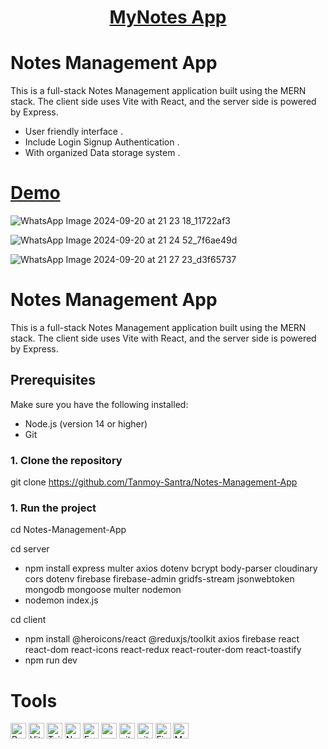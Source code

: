 <div align="center">
  <h1><strong><a href="https://notes-management-app-beige.vercel.app/">MyNotes App</a></strong></h1>
</div>
  
# Notes Management App

This is a full-stack Notes Management application built using the MERN stack. The client side uses Vite with React, and the server side is powered by Express. 

- User friendly interface .
- Include Login Signup Authentication .
- With organized Data storage system .

# [Demo ](https://notes-management-app-beige.vercel.app/profile)


![WhatsApp Image 2024-09-20 at 21 23 18_11722af3](https://github.com/user-attachments/assets/4d7ced00-c8b7-4de3-8bf9-d714ca18fb38)

![WhatsApp Image 2024-09-20 at 21 24 52_7f6ae49d](https://github.com/user-attachments/assets/4b6c7dcf-26c7-4311-a2b8-16e245625999)

![WhatsApp Image 2024-09-20 at 21 27 23_d3f65737](https://github.com/user-attachments/assets/fbd82f84-edc6-448a-9dcf-4575ce0c4347)


# Notes Management App

This is a full-stack Notes Management application built using the MERN stack. The client side uses Vite with React, and the server side is powered by Express. 

## Prerequisites

Make sure you have the following installed:

- Node.js (version 14 or higher)
- Git

### 1. Clone the repository

git clone https://github.com/Tanmoy-Santra/Notes-Management-App

### 1. Run the project

cd Notes-Management-App

cd server
- npm install express multer axios dotenv bcrypt body-parser cloudinary cors dotenv firebase firebase-admin gridfs-stream jsonwebtoken mongodb mongoose multer nodemon
- nodemon index.js

cd client
- npm install @heroicons/react @reduxjs/toolkit axios firebase react react-dom react-icons react-redux react-router-dom react-toastify
- npm run dev


# Tools 
<p>
<img alt="React" src="https://img.shields.io/badge/React-20232A?style=for-the-badge&logo=react&logoColor=61DAFB" height="25px"/>
<img alt="Vite" src="https://img.shields.io/badge/Vite-20232A?style=for-the-badge&logo=vite&logoColor=9D00FF" height="25px"/>
<img alt="Tailwidcss" src="https://img.shields.io/badge/Tailwind_CSS-38B2AC?style=for-the-badge&logo=tailwind-css&logoColor=white" height="25px"/>
<img alt="Nodejs" src="https://img.shields.io/badge/-Nodejs-43853d?style=flat-square&logo=Node.js&logoColor=white"  height="25px"/>
<img alt="Express" src="https://img.shields.io/badge/express.js-%23404d59.svg?style=for-the-badge&logo=express&logoColor=%2361DAFB" height="25px"/>
<img alt="npm" src="https://img.shields.io/badge/NPM-%23000000.svg?style=for-the-badge&logo=npm&logoColor=white" height="25px"/>
<img alt="git" src="https://img.shields.io/badge/-Git-F05032?style=flat-square&logo=git&logoColor=white" height="25px"/>
<img alt="github actions" src="https://img.shields.io/badge/-Github_Actions-2088FF?style=flat-square&logo=github-actions&logoColor=white" height="25px"/>
<img alt="Firebase" src="https://img.shields.io/badge/Firebase-FFCA28?style=for-the-badge&logo=firebase&logoColor=white" height="25px"/>
<img alt="Mongodb" src="https://img.shields.io/badge/Mongodb-20232A?style=for-the-badge&logo=mongodb&logoColor=green" height="25px"/>
</p>



